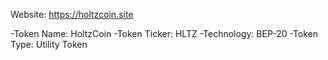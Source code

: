 Website: https://holtzcoin.site

-Token Name: HoltzCoin
-Token Ticker: HLTZ
-Technology: BEP-20
-Token Type: Utility Token
